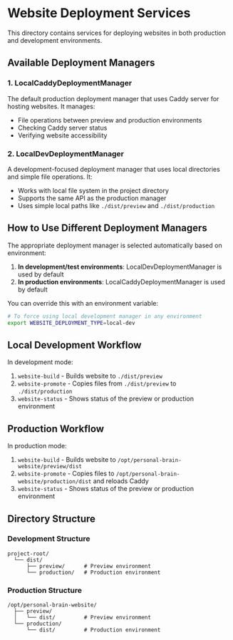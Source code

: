 # Website Deployment Services

This directory contains services for deploying websites in both production and development environments.

## Available Deployment Managers

### 1. LocalCaddyDeploymentManager

The default production deployment manager that uses Caddy server for hosting websites. It manages:

- File operations between preview and production environments
- Checking Caddy server status
- Verifying website accessibility

### 2. LocalDevDeploymentManager

A development-focused deployment manager that uses local directories and simple file operations. It:

- Works with local file system in the project directory
- Supports the same API as the production manager
- Uses simple local paths like `./dist/preview` and `./dist/production`

## How to Use Different Deployment Managers

The appropriate deployment manager is selected automatically based on environment:

1. **In development/test environments**: LocalDevDeploymentManager is used by default
2. **In production environments**: LocalCaddyDeploymentManager is used by default

You can override this with an environment variable:

```bash
# To force using local development manager in any environment
export WEBSITE_DEPLOYMENT_TYPE=local-dev
```

## Local Development Workflow

In development mode:

1. `website-build` - Builds website to `./dist/preview`
2. `website-promote` - Copies files from `./dist/preview` to `./dist/production`
3. `website-status` - Shows status of the preview or production environment

## Production Workflow

In production mode:

1. `website-build` - Builds website to `/opt/personal-brain-website/preview/dist`
2. `website-promote` - Copies files to `/opt/personal-brain-website/production/dist` and reloads Caddy
3. `website-status` - Shows status of the preview or production environment

## Directory Structure

### Development Structure

```
project-root/
  └── dist/
      ├── preview/      # Preview environment
      └── production/   # Production environment
```

### Production Structure

```
/opt/personal-brain-website/
  ├── preview/
  │   └── dist/         # Preview environment
  └── production/
      └── dist/         # Production environment
```